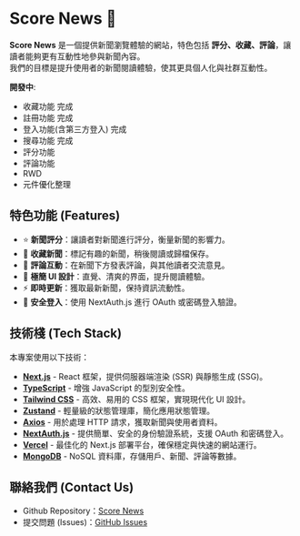 # Score News 📰

**Score News** 是一個提供新聞瀏覽體驗的網站，特色包括 **評分、收藏、評論**，讓讀者能夠更有互動性地參與新聞內容。  
我們的目標是提升使用者的新聞閱讀體驗，使其更具個人化與社群互動性。

**開發中**:
- 收藏功能 完成
- 註冊功能 完成
- 登入功能(含第三方登入) 完成
- 搜尋功能 完成
- 評分功能
- 評論功能
- RWD
- 元件優化整理

## 特色功能 (Features)
- ⭐ **新聞評分**：讓讀者對新聞進行評分，衡量新聞的影響力。
- 📌 **收藏新聞**：標記有趣的新聞，稍後閱讀或歸檔保存。
- 💬 **評論互動**：在新聞下方發表評論，與其他讀者交流意見。
- 🎨 **極簡 UI 設計**：直覺、清爽的界面，提升閱讀體驗。
- ⚡ **即時更新**：獲取最新新聞，保持資訊流動性。
- 🔑 **安全登入**：使用 NextAuth.js 進行 OAuth 或密碼登入驗證。

## 技術棧 (Tech Stack)
本專案使用以下技術：
- **[Next.js](https://nextjs.org/)** - React 框架，提供伺服器端渲染 (SSR) 與靜態生成 (SSG)。
- **[TypeScript](https://www.typescriptlang.org/)** - 增強 JavaScript 的型別安全性。
- **[Tailwind CSS](https://tailwindcss.com/)** - 高效、易用的 CSS 框架，實現現代化 UI 設計。
- **[Zustand](https://zustand-demo.pmnd.rs/)** - 輕量級的狀態管理庫，簡化應用狀態管理。
- **[Axios](https://axios-http.com/)** - 用於處理 HTTP 請求，獲取新聞與使用者資料。
- **[NextAuth.js](https://next-auth.js.org/)** - 提供簡單、安全的身份驗證系統，支援 OAuth 和密碼登入。
- **[Vercel](https://vercel.com/)** - 最佳化的 Next.js 部署平台，確保穩定與快速的網站運行。
- **[MongoDB](https://www.mongodb.com/)** - NoSQL 資料庫，存儲用戶、新聞、評論等數據。

## 聯絡我們 (Contact Us)
- Github Repository：[Score News](https://github.com/jasper0730/next-news-tw)
- 提交問題 (Issues)：[GitHub Issues](https://github.com/jasper0730/next-news-tw/issues)